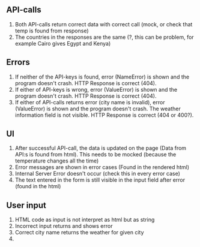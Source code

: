 ## API-calls

1. Both API-calls return correct data with correct call (mock, or check that temp is found from response)
2. The countries in the responses are the same (?, this can be problem, for example Cairo gives Egypt and Kenya)

## Errors

1. If neither of the API-keys is found, error (NameError) is shown and the program doesn't crash. HTTP Response is correct (404).
2. If either of API-keys is wrong, error (ValueError) is shown and the program doesn't crash. HTTP Response is correct (404).
3. If either of API-calls returns error (city name is invalid), error (ValueError) is shown and the program doesn't crash. The weather information field is not visible. HTTP Response is correct (404 or 400?).

## UI
  
1. After successful API-call, the data is updated on the page (Data from API:s is found from html). This needs to be mocked (because the temperature changes all the time)
2. Error messages are shown in error cases (Found in the rendered html)
3. Internal Server Error doesn't occur (check this in every error case)
4. The text entered in the form is still visible in the input field after error (found in the html)

## User input
1. HTML code as input is not interpret as html but as string
2. Incorrect input returns and shows error
3. Correct city name returns the weather for given city
4. 